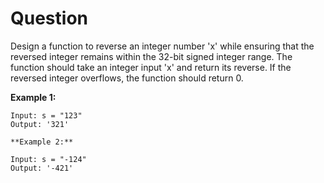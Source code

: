 # Question

Design a function to reverse an integer number 'x' while ensuring that the reversed integer remains within the 32-bit signed integer range. The function should take an integer input 'x' and return its reverse. If the reversed integer overflows, the function should return 0.

**Example 1:**

```
Input: s = "123"
Output: '321'

```

```
**Example 2:**

Input: s = "-124"
Output: '-421'
```
